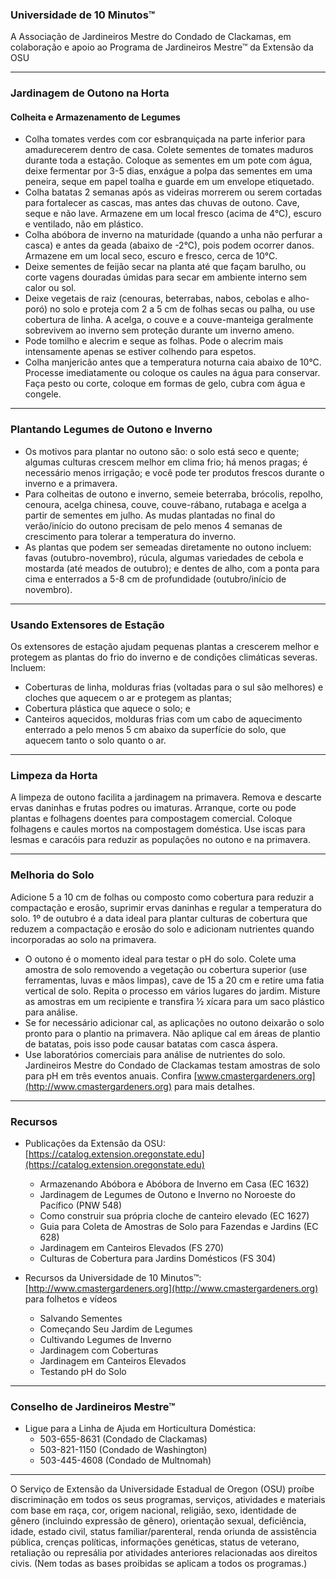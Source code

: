 ### Universidade de 10 Minutos™  
A Associação de Jardineiros Mestre do Condado de Clackamas, em colaboração e apoio ao Programa de Jardineiros Mestre™ da Extensão da OSU  

---

### Jardinagem de Outono na Horta  
#### Colheita e Armazenamento de Legumes  
- Colha tomates verdes com cor esbranquiçada na parte inferior para amadurecerem dentro de casa. Colete sementes de tomates maduros durante toda a estação. Coloque as sementes em um pote com água, deixe fermentar por 3-5 dias, enxágue a polpa das sementes em uma peneira, seque em papel toalha e guarde em um envelope etiquetado.  
- Colha batatas 2 semanas após as videiras morrerem ou serem cortadas para fortalecer as cascas, mas antes das chuvas de outono. Cave, seque e não lave. Armazene em um local fresco (acima de 4°C), escuro e ventilado, não em plástico.  
- Colha abóbora de inverno na maturidade (quando a unha não perfurar a casca) e antes da geada (abaixo de -2°C), pois podem ocorrer danos. Armazene em um local seco, escuro e fresco, cerca de 10°C.  
- Deixe sementes de feijão secar na planta até que façam barulho, ou corte vagens douradas úmidas para secar em ambiente interno sem calor ou sol.  
- Deixe vegetais de raiz (cenouras, beterrabas, nabos, cebolas e alho-poró) no solo e proteja com 2 a 5 cm de folhas secas ou palha, ou use cobertura de linha. A acelga, o couve e a couve-manteiga geralmente sobrevivem ao inverno sem proteção durante um inverno ameno.  
- Pode tomilho e alecrim e seque as folhas. Pode o alecrim mais intensamente apenas se estiver colhendo para espetos.  
- Colha manjericão antes que a temperatura noturna caia abaixo de 10°C. Processe imediatamente ou coloque os caules na água para conservar. Faça pesto ou corte, coloque em formas de gelo, cubra com água e congele.  

---

### Plantando Legumes de Outono e Inverno  
- Os motivos para plantar no outono são: o solo está seco e quente; algumas culturas crescem melhor em clima frio; há menos pragas; é necessário menos irrigação; e você pode ter produtos frescos durante o inverno e a primavera.  
- Para colheitas de outono e inverno, semeie beterraba, brócolis, repolho, cenoura, acelga chinesa, couve, couve-rábano, rutabaga e acelga a partir de sementes em julho. As mudas plantadas no final do verão/início do outono precisam de pelo menos 4 semanas de crescimento para tolerar a temperatura do inverno.  
- As plantas que podem ser semeadas diretamente no outono incluem: favas (outubro-novembro), rúcula, algumas variedades de cebola e mostarda (até meados de outubro); e dentes de alho, com a ponta para cima e enterrados a 5-8 cm de profundidade (outubro/início de novembro).  

---

### Usando Extensores de Estação  
Os extensores de estação ajudam pequenas plantas a crescerem melhor e protegem as plantas do frio do inverno e de condições climáticas severas. Incluem:  
- Coberturas de linha, molduras frias (voltadas para o sul são melhores) e cloches que aquecem o ar e protegem as plantas;  
- Cobertura plástica que aquece o solo; e  
- Canteiros aquecidos, molduras frias com um cabo de aquecimento enterrado a pelo menos 5 cm abaixo da superfície do solo, que aquecem tanto o solo quanto o ar.  

---

### Limpeza da Horta  
A limpeza de outono facilita a jardinagem na primavera. Remova e descarte ervas daninhas e frutas podres ou imaturas. Arranque, corte ou pode plantas e folhagens doentes para compostagem comercial. Coloque folhagens e caules mortos na compostagem doméstica. Use iscas para lesmas e caracóis para reduzir as populações no outono e na primavera.  

---

### Melhoria do Solo  
Adicione 5 a 10 cm de folhas ou composto como cobertura para reduzir a compactação e erosão, suprimir ervas daninhas e regular a temperatura do solo. 1º de outubro é a data ideal para plantar culturas de cobertura que reduzem a compactação e erosão do solo e adicionam nutrientes quando incorporadas ao solo na primavera.  
- O outono é o momento ideal para testar o pH do solo. Colete uma amostra de solo removendo a vegetação ou cobertura superior (use ferramentas, luvas e mãos limpas), cave de 15 a 20 cm e retire uma fatia vertical de solo. Repita o processo em vários lugares do jardim. Misture as amostras em um recipiente e transfira ½ xícara para um saco plástico para análise.  
- Se for necessário adicionar cal, as aplicações no outono deixarão o solo pronto para o plantio na primavera. Não aplique cal em áreas de plantio de batatas, pois isso pode causar batatas com casca áspera.  
- Use laboratórios comerciais para análise de nutrientes do solo. Jardineiros Mestre do Condado de Clackamas testam amostras de solo para pH em três eventos anuais. Confira [www.cmastergardeners.org](http://www.cmastergardeners.org) para mais detalhes.  

---

### Recursos  
- Publicações da Extensão da OSU: [https://catalog.extension.oregonstate.edu](https://catalog.extension.oregonstate.edu)  
  - Armazenando Abóbora e Abóbora de Inverno em Casa (EC 1632)  
  - Jardinagem de Legumes de Outono e Inverno no Noroeste do Pacífico (PNW 548)  
  - Como construir sua própria cloche de canteiro elevado (EC 1627)  
  - Guia para Coleta de Amostras de Solo para Fazendas e Jardins (EC 628)  
  - Jardinagem em Canteiros Elevados (FS 270)  
  - Culturas de Cobertura para Jardins Domésticos (FS 304)  

- Recursos da Universidade de 10 Minutos™: [http://www.cmastergardeners.org](http://www.cmastergardeners.org) para folhetos e vídeos  
  - Salvando Sementes  
  - Começando Seu Jardim de Legumes  
  - Cultivando Legumes de Inverno  
  - Jardinagem com Coberturas  
  - Jardinagem em Canteiros Elevados  
  - Testando pH do Solo  

---

### Conselho de Jardineiros Mestre™  
- Ligue para a Linha de Ajuda em Horticultura Doméstica:  
  - 503-655-8631 (Condado de Clackamas)  
  - 503-821-1150 (Condado de Washington)  
  - 503-445-4608 (Condado de Multnomah)  

---

O Serviço de Extensão da Universidade Estadual de Oregon (OSU) proíbe discriminação em todos os seus programas, serviços, atividades e materiais com base em raça, cor, origem nacional, religião, sexo, identidade de gênero (incluindo expressão de gênero), orientação sexual, deficiência, idade, estado civil, status familiar/parenteral, renda oriunda de assistência pública, crenças políticas, informações genéticas, status de veterano, retaliação ou represália por atividades anteriores relacionadas aos direitos civis. (Nem todas as bases proibidas se aplicam a todos os programas.)